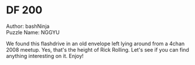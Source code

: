 # DF 200  

Author: bashNinja  
Puzzle Name: NGGYU  

We found this flashdrive in an old envelope left lying around from a 4chan 2008 meetup. Yes, that's the height of Rick Rolling. Let's see if you can find anything interesting on it. Enjoy!  
